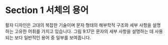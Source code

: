 # Section 1 서체의 용어

활자 디자인은 고대의 복잡한 기술이며 문자 형태의 해부학적 구조와 세부 사항을 설명하는 고유한 어휘를 가지고 있습니다. 그림 9.17은 문자의 세부 사항을 설명하는 데 사용되는 보다 일반적인 용어 중 일부를 보여줍니다.
